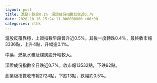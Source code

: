 ```yaml
---
layout: post
title: 滬股下跌逾0.1%　深證成份指數低收近0.7%
date: 2020-10-16 15:24:11.000000000 +08:00
categories: rthk
---
```


滬股反覆靠穩，上證指數早段曾升近0.5%，其後一度轉跌0.4%，最終收市報3336點，上升4點，升幅逾0.1%。

中藥、燃氣水務及煤炭股升幅較大。

深證成份指數全日跌近0.7%，收市報13532點，下跌92點。

創業板指數收市報2724點，下跌13點，跌幅約0.5%。
